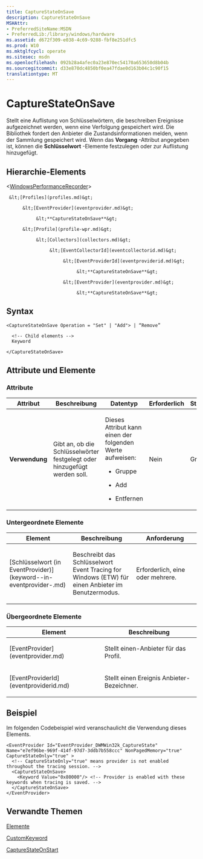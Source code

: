 ```yaml
---
title: CaptureStateOnSave
description: CaptureStateOnSave
MSHAttr:
- PreferredSiteName:MSDN
- PreferredLib:/library/windows/hardware
ms.assetid: d672f309-e038-4c69-9288-fbf8e251dfc5
ms.prod: W10
ms.mktglfcycl: operate
ms.sitesec: msdn
ms.openlocfilehash: 092b28a4afec0a23e870ec54170a653650d8b04b
ms.sourcegitcommit: d33e870dc4850bf0ea47fdae0d163b04c1c90f15
translationtype: MT
---
```

# <a name="capturestateonsave"></a>CaptureStateOnSave


Stellt eine Auflistung von Schlüsselwörtern, die beschreiben Ereignisse aufgezeichnet werden, wenn eine Verfolgung gespeichert wird. Die Bibliothek fordert den Anbieter die Zustandsinformationen melden, wenn der Sammlung gespeichert wird. Wenn das **Vorgang** -Attribut angegeben ist, können die **Schlüsselwort** -Elemente festzulegen oder zur Auflistung hinzugefügt.

## <a name="element-hierarchy"></a>Hierarchie-Elements


&lt;[WindowsPerformanceRecorder](windowsperformancerecorder.md)&gt;

     &lt;[Profiles](profiles.md)&gt;

          &lt;[EventProvider](eventprovider.md)&gt;

               &lt;**CaptureStateOnSave**&gt;

          &lt;[Profile](profile-wpr.md)&gt;

               &lt;[Collectors](collectors.md)&gt;

                    &lt;[EventCollectorId](eventcollectorid.md)&gt;

                         &lt;[EventProviderId](eventproviderid.md)&gt;

                              &lt;**CaptureStateOnSave**&gt;

                         &lt;[EventProvider](eventprovider.md)&gt;

                              &lt;**CaptureStateOnSave**&gt;

## <a name="syntax"></a>Syntax


``` syntax
<CaptureStateOnSave Operation = "Set" | "Add"> | “Remove”

  <!-- Child elements -->
  Keyword

</CaptureStateOnSave>
```

## <a name="attributes-and-elements"></a>Attribute und Elemente


### <a name="attributes"></a>Attribute

<table>
<colgroup>
<col width="20%" />
<col width="20%" />
<col width="20%" />
<col width="20%" />
<col width="20%" />
</colgroup>
<thead>
<tr class="header">
<th>Attribut</th>
<th>Beschreibung</th>
<th>Datentyp</th>
<th>Erforderlich</th>
<th>Standard</th>
</tr>
</thead>
<tbody>
<tr class="odd">
<td><p><strong>Verwendung</strong></p></td>
<td><p>Gibt an, ob die Schlüsselwörter festgelegt oder hinzugefügt werden soll.</p></td>
<td><p>Dieses Attribut kann einen der folgenden Werte aufweisen:</p>
<ul>
<li><p>Gruppe</p></li>
<li><p>Add</p></li>
<li><p>Entfernen</p></li>
</ul></td>
<td><p>Nein</p></td>
<td><p>Gruppe</p></td>
</tr>
</tbody>
</table>

 

### <a name="child-elements"></a>Untergeordnete Elemente

<table>
<colgroup>
<col width="33%" />
<col width="33%" />
<col width="33%" />
</colgroup>
<thead>
<tr class="header">
<th>Element</th>
<th>Beschreibung</th>
<th>Anforderung</th>
</tr>
</thead>
<tbody>
<tr class="odd">
<td><p>[Schlüsselwort (in EventProvider)](keyword--in-eventprovider-.md)</p></td>
<td><p>Beschreibt das Schlüsselwort Event Tracing for Windows (ETW) für einen Anbieter im Benutzermodus.</p></td>
<td><p>Erforderlich, eine oder mehrere.</p></td>
</tr>
</tbody>
</table>

 

### <a name="parent-elements"></a>Übergeordnete Elemente

<table>
<colgroup>
<col width="50%" />
<col width="50%" />
</colgroup>
<thead>
<tr class="header">
<th>Element</th>
<th>Beschreibung</th>
</tr>
</thead>
<tbody>
<tr class="odd">
<td><p>[EventProvider](eventprovider.md)</p></td>
<td><p>Stellt einen-Anbieter für das Profil.</p></td>
</tr>
<tr class="even">
<td><p>[EventProviderId](eventproviderid.md)</p></td>
<td><p>Stellt einen Ereignis Anbieter-Bezeichner.</p></td>
</tr>
</tbody>
</table>

 

## <a name="example"></a>Beispiel


Im folgenden Codebeispiel wird veranschaulicht die Verwendung dieses Elements.

``` syntax
<EventProvider Id="EventProvider_DWMWin32k_CaptureState" Name="e7ef96be-969f-414f-97d7-3ddb7b558ccc" NonPagedMemory="true" CaptureStateOnly="true" > 
  <!-- CaptureStateOnly="true" means provider is not enabled throughout the tracing session. -->
  <CaptureStateOnSave>
    <Keyword Value="0x80000"/> <!-- Provider is enabled with these keywords when tracing is saved. -->
  </CaptureStateOnSave>
</EventProvider>
```

## <a name="related-topics"></a>Verwandte Themen


[Elemente](elements.md)

[CustomKeyword](customkeyword.md)

[CaptureStateOnStart](capturestateonstart.md)

 

 







